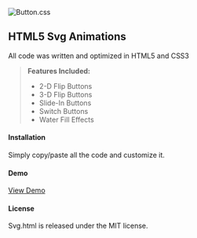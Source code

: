 <html>
<head>
<meta charset="utf-8">
<meta name="viewport" content="width=device-width, initial-scale=1.0">
<link rel="stylesheet" href="https://stackedit.io/res-min/themes/base.css" />
<script type="text/javascript" src="https://cdn.mathjax.org/mathjax/latest/MathJax.js?config=TeX-AMS_HTML"></script>
</head>
<body><div class="container"><p><img src="http://kfan.io/svg.html/img/Svg.html.jpg" alt="Button.css" title=""></p>



<h2 id="css3-and-html5-button-animations">HTML5 Svg Animations</h2>

<p>All code was written and optimized in HTML5 and CSS3</p>

<blockquote>
  <p><strong>Features Included:</strong></p>
  
  <ul>
  <li>2-D Flip Buttons</li>
  <li>3-D Flip Buttons</li>
  <li>Slide-In Buttons</li>
  <li>Switch Buttons</li>
  <li>Water Fill Effects</li>
  </ul>
</blockquote>



<h4 id="installation"><i class="icon-file"></i> Installation</h4>

<p>Simply copy/paste all the code and customize it.</p>



<h4 id="demo"><i class="icon-play"></i> Demo</h4>

<p><a href="http://kfan.io/svg.html/">View Demo</a></p>



<h4 id="license"><i class="icon-tags"></i> License</h4>

<p>Svg.html is released under the MIT license.</p></div></body>
</html>